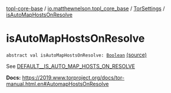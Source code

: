 [topl-core-base](../../index.md) / [io.matthewnelson.topl_core_base](../index.md) / [TorSettings](index.md) / [isAutoMapHostsOnResolve](./is-auto-map-hosts-on-resolve.md)

# isAutoMapHostsOnResolve

`abstract val isAutoMapHostsOnResolve: `[`Boolean`](https://kotlinlang.org/api/latest/jvm/stdlib/kotlin/-boolean/index.html) [(source)](https://github.com/05nelsonm/TorOnionProxyLibrary-Android/blob/master/topl-core-base/src/main/java/io/matthewnelson/topl_core_base/TorSettings.kt#L352)

See [DEFAULT__IS_AUTO_MAP_HOSTS_ON_RESOLVE](-d-e-f-a-u-l-t__-i-s_-a-u-t-o_-m-a-p_-h-o-s-t-s_-o-n_-r-e-s-o-l-v-e.md)

**Docs:** https://2019.www.torproject.org/docs/tor-manual.html.en#AutomapHostsOnResolve

